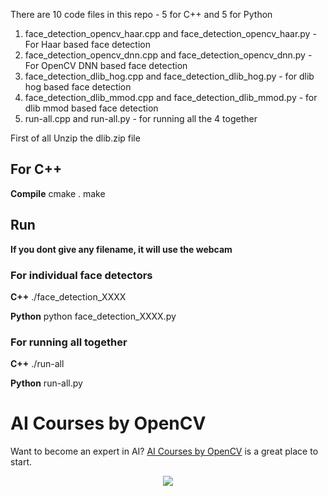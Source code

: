 There are 10 code files in this repo - 5 for C++ and 5 for Python
1. face_detection_opencv_haar.cpp and face_detection_opencv_haar.py - For Haar based face detection
2. face_detection_opencv_dnn.cpp and face_detection_opencv_dnn.py - For OpenCV DNN based face detection
3. face_detection_dlib_hog.cpp and face_detection_dlib_hog.py - for dlib hog based face detection
4. face_detection_dlib_mmod.cpp and face_detection_dlib_mmod.py - for dlib mmod based face detection
5. run-all.cpp and run-all.py - for running all the 4 together


First of all Unzip the dlib.zip file

## For C++
**Compile**
cmake .
make

## Run
**If you dont give any filename, it will use the webcam**

### For individual face detectors
**C++**
./face_detection_XXXX <filename>

**Python**
python face_detection_XXXX.py <filename>

### For running all together
**C++**
./run-all <filename>

**Python**
run-all.py <filename>


# AI Courses by OpenCV

Want to become an expert in AI? [AI Courses by OpenCV](https://opencv.org/courses/) is a great place to start. 

<a href="https://opencv.org/courses/">
<p align="center"> 
<img src="https://www.learnopencv.com/wp-content/uploads/2020/04/AI-Courses-By-OpenCV-Github.png">
</p>
</a>
